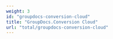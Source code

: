 ```yaml
---
weight: 3
id: "groupdocs-conversion-cloud"
title: "GroupDocs.Conversion Cloud"
url: "total/groupdocs-conversion-cloud"
---
```


